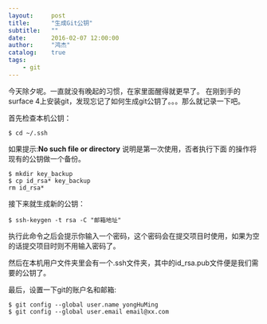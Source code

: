```yaml
---
layout:     post
title:      "生成Git公钥"
subtitle:   ""
date:       2016-02-07 12:00:00
author:     "鸿杰"
catalog:    true
tags:
    - git
---
```


今天除夕呢。一直就没有晚起的习惯，在家里面醒得就更早了。
在刚到手的surface 4上安装git，发现忘记了如何生成git公钥了。。。那么就记录一下吧。

首先检查本机公钥：

```
$ cd ~/.ssh
```

如果提示:**No such file or directory** 说明是第一次使用，否者执行下面
的操作将现有的公钥做一个备份。

```
$ mkdir key_backup
$ cp id_rsa* key_backup
rm id_rsa*
```

接下来就生成新的公钥：

```
$ ssh-keygen -t rsa -C "邮箱地址"
```

执行此命令之后会提示你输入一个密码，这个密码会在提交项目时使用，如果为空的话提交项目时则不用输入密码了。

然后在本机用户文件夹里会有一个.ssh文件夹，其中的id_rsa.pub文件便是我们需要的公钥了。

最后，设置一下git的账户名和邮箱:

```
$ git config --global user.name yongHuMing
$ git config --global user.email email@xx.com
```